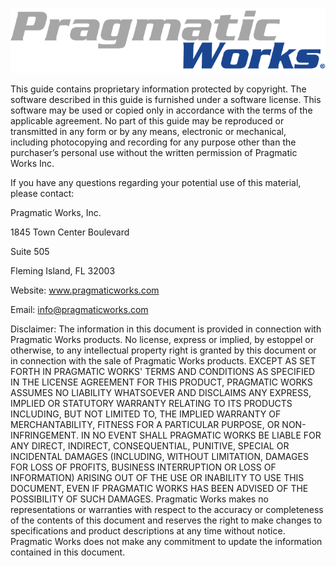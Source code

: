 ﻿![](images/_PragmaticWorksBanner.png)

This guide contains proprietary information protected by copyright. The software described in this guide is furnished under a software license. This software may be used or copied only in accordance with the terms of the applicable agreement. No part of this guide may be reproduced or transmitted in any form or by any means, electronic or mechanical, including photocopying and recording for any purpose other than the purchaser’s personal use without the written permission of Pragmatic Works Inc.

If you have any questions regarding your potential use of this material, please contact: 


Pragmatic Works, Inc.

1845 Town Center Boulevard

Suite 505

Fleming Island, FL 32003

Website: www.pragmaticworks.com

Email: [info@pragmaticworks.com](info@pragmaticworks.com?subject=Pragmatic%20Works%20Information)

Disclaimer: The information in this document is provided in connection with Pragmatic Works products. No license, express or implied, by estoppel or otherwise, to any intellectual property right is granted by this document or in connection with the sale of Pragmatic Works products. EXCEPT AS SET FORTH IN PRAGMATIC WORKS' TERMS AND CONDITIONS AS SPECIFIED IN THE LICENSE AGREEMENT FOR THIS PRODUCT, PRAGMATIC WORKS ASSUMES NO LIABILITY WHATSOEVER AND DISCLAIMS ANY EXPRESS, IMPLIED OR STATUTORY WARRANTY RELATING TO ITS PRODUCTS INCLUDING, BUT NOT LIMITED TO, THE IMPLIED WARRANTY OF MERCHANTABILITY, FITNESS FOR A PARTICULAR PURPOSE, OR NON-INFRINGEMENT. IN NO EVENT SHALL PRAGMATIC WORKS BE LIABLE FOR ANY DIRECT, INDIRECT, CONSEQUENTIAL, PUNITIVE, SPECIAL OR INCIDENTAL DAMAGES (INCLUDING, WITHOUT LIMITATION, DAMAGES FOR LOSS OF PROFITS, BUSINESS INTERRUPTION OR LOSS OF INFORMATION) ARISING OUT OF THE USE OR INABILITY TO USE THIS DOCUMENT, EVEN IF PRAGMATIC WORKS HAS BEEN ADVISED OF THE POSSIBILITY OF SUCH DAMAGES. Pragmatic Works makes no representations or warranties with respect to the accuracy or completeness of the contents of this document and reserves the right to make changes to specifications and product descriptions at any time without notice. Pragmatic Works does not make any commitment to update the information contained in this document.